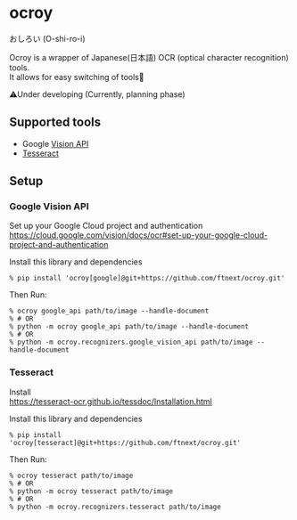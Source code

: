 # ocroy

おしろい (O-shi-ro-i)

Ocroy is a wrapper of Japanese(日本語) OCR (optical character recognition) tools.  
It allows for easy switching of tools🍰

⚠️Under developing (Currently, planning phase)

## Supported tools

* Google [Vision API](https://cloud.google.com/vision/docs)
* [Tesseract](https://tesseract-ocr.github.io/tessdoc/)

## Setup

### Google Vision API

Set up your Google Cloud project and authentication  
https://cloud.google.com/vision/docs/ocr#set-up-your-google-cloud-project-and-authentication

Install this library and dependencies

```
% pip install 'ocroy[google]@git+https://github.com/ftnext/ocroy.git'
```

Then Run:

```
% ocroy google_api path/to/image --handle-document
% # OR
% python -m ocroy google_api path/to/image --handle-document
% # OR
% python -m ocroy.recognizers.google_vision_api path/to/image --handle-document
```

### Tesseract

Install  
https://tesseract-ocr.github.io/tessdoc/Installation.html

Install this library and dependencies

```
% pip install 'ocroy[tesseract]@git+https://github.com/ftnext/ocroy.git'
```

Then Run:

```
% ocroy tesseract path/to/image
% # OR
% python -m ocroy tesseract path/to/image
% # OR
% python -m ocroy.recognizers.tesseract path/to/image
```
